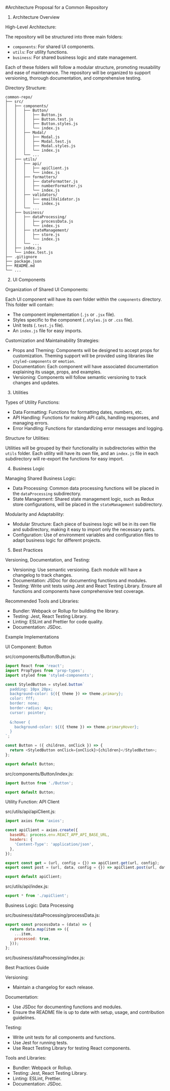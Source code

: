 #Architecture Proposal for a Common Repository


1. Architecture Overview

High-Level Architecture:

The repository will be structured into three main folders:
- `components`: For shared UI components.
- `utils`: For utility functions.
- `business`: For shared business logic and state management.

Each of these folders will follow a modular structure, promoting reusability and ease of maintenance. The repository will be organized to support versioning, thorough documentation, and comprehensive testing.

Directory Structure:

```
common-repo/
├── src/
│   ├── components/
│   │   ├── Button/
│   │   │   ├── Button.js
│   │   │   ├── Button.test.js
│   │   │   ├── Button.styles.js
│   │   │   └── index.js
│   │   ├── Modal/
│   │   │   ├── Modal.js
│   │   │   ├── Modal.test.js
│   │   │   ├── Modal.styles.js
│   │   │   └── index.js
│   │   └── ...
│   ├── utils/
│   │   ├── api/
│   │   │   ├── apiClient.js
│   │   │   └── index.js
│   │   ├── formatters/
│   │   │   ├── dateFormatter.js
│   │   │   ├── numberFormatter.js
│   │   │   └── index.js
│   │   ├── validators/
│   │   │   ├── emailValidator.js
│   │   │   └── index.js
│   │   └── ...
│   ├── business/
│   │   ├── dataProcessing/
│   │   │   ├── processData.js
│   │   │   └── index.js
│   │   ├── stateManagement/
│   │   │   ├── store.js
│   │   │   └── index.js
│   │   └── ...
│   ├── index.js
│   └── index.test.js
├── .gitignore
├── package.json
├── README.md
└── ...

```

2. UI Components

Organization of Shared UI Components:

Each UI component will have its own folder within the `components` directory. This folder will contain:
- The component implementation (`.js` or `.jsx` file).
- Styles specific to the component (`.styles.js` or `.css` file).
- Unit tests (`.test.js` file).
- An `index.js` file for easy imports.

Customization and Maintainability Strategies:

- Props and Theming: Components will be designed to accept props for customization. Theming support will be provided using libraries like `styled-components` or `emotion`.
- Documentation: Each component will have associated documentation explaining its usage, props, and examples.
- Versioning: Components will follow semantic versioning to track changes and updates.

3. Utilities

Types of Utility Functions:

- Data Formatting: Functions for formatting dates, numbers, etc.
- API Handling: Functions for making API calls, handling responses, and managing errors.
- Error Handling: Functions for standardizing error messages and logging.

Structure for Utilities:

Utilities will be grouped by their functionality in subdirectories within the `utils` folder. Each utility will have its own file, and an `index.js` file in each subdirectory will re-export the functions for easy import.

4. Business Logic

Managing Shared Business Logic:

- Data Processing: Common data processing functions will be placed in the `dataProcessing` subdirectory.
- State Management: Shared state management logic, such as Redux store configurations, will be placed in the `stateManagement` subdirectory.

Modularity and Adaptability:

- Modular Structure: Each piece of business logic will be in its own file and subdirectory, making it easy to import only the necessary parts.
- Configuration: Use of environment variables and configuration files to adapt business logic for different projects.

5. Best Practices

Versioning, Documentation, and Testing:

- Versioning: Use semantic versioning. Each module will have a changelog to track changes.
- Documentation: JSDoc for documenting functions and modules.
- Testing: Write unit tests using Jest and React Testing Library. Ensure all functions and components have comprehensive test coverage.

Recommended Tools and Libraries:

- Bundler: Webpack or Rollup for building the library.
- Testing: Jest, React Testing Library.
- Linting: ESLint and Prettier for code quality.
- Documentation: JSDoc.

 Example Implementations

 UI Component: Button

src/components/Button/Button.js:

```javascript
import React from 'react';
import PropTypes from 'prop-types';
import styled from 'styled-components';

const StyledButton = styled.button`
  padding: 10px 20px;
  background-color: ${({ theme }) => theme.primary};
  color: fff;
  border: none;
  border-radius: 4px;
  cursor: pointer;
  
  &:hover {
    background-color: ${({ theme }) => theme.primaryHover};
  }
`;

const Button = ({ children, onClick }) => {
  return <StyledButton onClick={onClick}>{children}</StyledButton>;
};

export default Button;
```

src/components/Button/index.js:

```javascript
import Button from './Button';

export default Button;
```

 Utility Function: API Client

src/utils/api/apiClient.js:

```javascript
import axios from 'axios';

const apiClient = axios.create({
  baseURL: process.env.REACT_APP_API_BASE_URL,
  headers: {
    'Content-Type': 'application/json',
  },
});

export const get = (url, config = {}) => apiClient.get(url, config);
export const post = (url, data, config = {}) => apiClient.post(url, data, config);

export default apiClient;
```

src/utils/api/index.js:

```javascript
export * from './apiClient';
```

Business Logic: Data Processing

src/business/dataProcessing/processData.js:

```javascript
export const processData = (data) => {
  return data.map(item => ({
    ...item,
    processed: true,
  }));
};
```

src/business/dataProcessing/index.js:

 Best Practices Guide

Versioning:
- Maintain a changelog for each release.

Documentation:
- Use JSDoc for documenting functions and modules.
- Ensure the README file is up to date with setup, usage, and contribution guidelines.

Testing:
- Write unit tests for all components and functions.
- Use Jest for running tests.
- Use React Testing Library for testing React components.

Tools and Libraries:
- Bundler: Webpack or Rollup.
- Testing: Jest, React Testing Library.
- Linting: ESLint, Prettier.
- Documentation: JSDoc.

